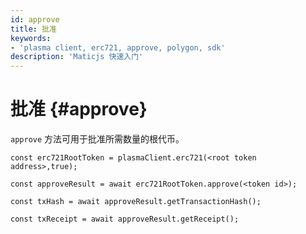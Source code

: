 ```yaml
---
id: approve
title: 批准
keywords:
- 'plasma client, erc721, approve, polygon, sdk'
description: 'Maticjs 快速入门'
---
```


# 批准 {#approve}

`approve` 方法可用于批准所需数量的根代币。

```
const erc721RootToken = plasmaClient.erc721(<root token address>,true);

const approveResult = await erc721RootToken.approve(<token id>);

const txHash = await approveResult.getTransactionHash();

const txReceipt = await approveResult.getReceipt();

```
